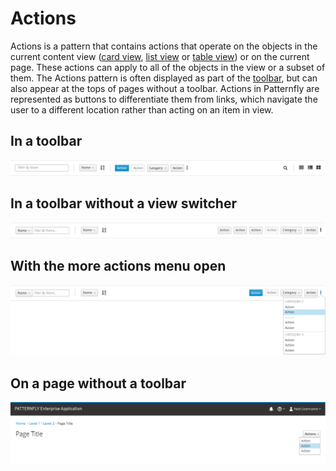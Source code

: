 # Actions

Actions is a pattern that contains actions that operate on the objects in the current content view ([card view](http://www.patternfly.org/pattern-library/content-views/card-view/), [list view](http://www.patternfly.org/pattern-library/content-views/list-view/) or [table view](http://www.patternfly.org/pattern-library/content-views/table-view/)) or on the current page. These actions can apply to all of the objects in the view or a subset of them. The Actions pattern is often displayed as part of the [toolbar](http://www.patternfly.org/pattern-library/forms-and-controls/toolbar/), but can also appear at the tops of pages without a toolbar. Actions in Patternfly are represented as buttons to differentiate them from links, which navigate the user to a different location rather than acting on an item in view.

## In a toolbar
![Actions in an toolbar](./img/actions-example.png)

## In a toolbar without a view switcher
![Actions on the right hand side of the page](./img/actions-example-right.png)

## With the more actions menu open
![Actions with the more ations menu open](./img/actions-example-dropdown.png)

## On a page without a toolbar
![Actions with the more ations menu open](./img/actions-example-page-scoped.png)
